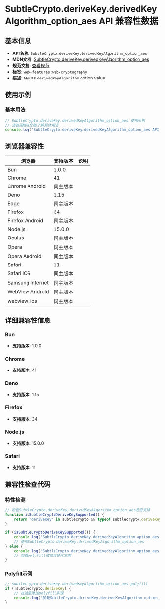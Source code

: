 # SubtleCrypto.deriveKey.derivedKeyAlgorithm_option_aes API 兼容性数据

## 基本信息

- **API名称**: `SubtleCrypto.deriveKey.derivedKeyAlgorithm_option_aes`
- **MDN文档**: [SubtleCrypto.deriveKey.derivedKeyAlgorithm_option_aes](https://developer.mozilla.org/docs/Web/API/SubtleCrypto/deriveKey)
- **规范文档**: [查看规范](https://w3c.github.io/webcrypto/#SubtleCrypto-method-deriveKey)
- **标签**: `web-features:web-cryptography`
- **描述**: `AES` as `derivedKeyAlgorithm` option value

## 使用示例

### 基本用法

```javascript
// SubtleCrypto.deriveKey.derivedKeyAlgorithm_option_aes 使用示例
// 请查阅MDN文档了解具体用法
console.log('SubtleCrypto.deriveKey.derivedKeyAlgorithm_option_aes API');
```

## 浏览器兼容性

| 浏览器 | 支持版本 | 说明 |
|--------|----------|------|
| Bun | 1.0.0 |  |
| Chrome | 41 |  |
| Chrome Android | 同主版本 |  |
| Deno | 1.15 |  |
| Edge | 同主版本 |  |
| Firefox | 34 |  |
| Firefox Android | 同主版本 |  |
| Node.js | 15.0.0 |  |
| Oculus | 同主版本 |  |
| Opera | 同主版本 |  |
| Opera Android | 同主版本 |  |
| Safari | 11 |  |
| Safari iOS | 同主版本 |  |
| Samsung Internet | 同主版本 |  |
| WebView Android | 同主版本 |  |
| webview_ios | 同主版本 |  |

## 详细兼容性信息

### Bun

- **支持版本**: 1.0.0

### Chrome

- **支持版本**: 41

### Deno

- **支持版本**: 1.15

### Firefox

- **支持版本**: 34

### Node.js

- **支持版本**: 15.0.0

### Safari

- **支持版本**: 11

## 兼容性检查代码

### 特性检测

```javascript
// 检查SubtleCrypto.deriveKey.derivedKeyAlgorithm_option_aes是否支持
function isSubtleCryptoDeriveKeySupported() {
    return 'deriveKey' in subtlecrypto && typeof subtlecrypto.deriveKey === 'function';
}

if (isSubtleCryptoDeriveKeySupported()) {
    console.log('SubtleCrypto.deriveKey.derivedKeyAlgorithm_option_aes 支持');
    // 使用SubtleCrypto.deriveKey.derivedKeyAlgorithm_option_aes
} else {
    console.log('SubtleCrypto.deriveKey.derivedKeyAlgorithm_option_aes 不支持，需要polyfill');
    // 加载polyfill或使用替代方案
}
```

### Polyfill示例

```javascript
// SubtleCrypto.deriveKey.derivedKeyAlgorithm_option_aes polyfill
if (!subtlecrypto.deriveKey) {
    // 在这里添加polyfill实现
    console.log('加载SubtleCrypto.deriveKey.derivedKeyAlgorithm_option_aes polyfill');
}
```


